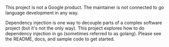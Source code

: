 This project is not a Google product. The maintainer is not connected to go language development in any way.

Dependency injection is one way to decouple parts of a complex software project (but it's not the only way). This project explores how to do dependency injection in go (sometimes referred to as golang). Please see the README, docs, and sample code to get started.